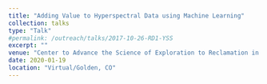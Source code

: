 ```yaml
---
title: "Adding Value to Hyperspectral Data using Machine Learning"
collection: talks
type: "Talk"
#permalink: /outreach/talks/2017-10-26-RD1-YSS
excerpt: ""
venue: "Center to Advance the Science of Exploration to Reclamation in Mining (CASERM) Meeting"
date: 2020-01-19
location: "Virtual/Golden, CO"
---
```

